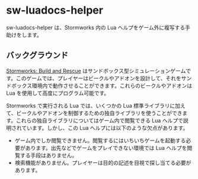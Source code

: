 # sw-luadocs-helper
sw-luadocs-helper は、Stormworks 内の Lua ヘルプをゲーム外に複写する手助けをします。

## バックグラウンド
[Stormworks: Build and Rescue](https://store.steampowered.com/app/573090/Stormworks_Build_and_Rescue/) はサンドボックス型シミュレーションゲームです。このゲームでは、プレイヤーはビークルやアドオンを設計して、それをサンドボックス環境内で動作させることができます。これらのビークルやアドオンは Lua を使用して高度にプログラム可能です。

Stormworks で実行される Lua では、いくつかの Lua 標準ライブラリに加えて、ビークルやアドオンを制御するための独自ライブラリを使うことができます。これらの独自ライブラリについてはゲーム内で閲覧できる Lua ヘルプで説明されています。しかし、この Lua ヘルプには以下のような欠点があります。
- ゲーム内でしか閲覧できません。閲覧するにはいちいちゲームを起動する必要があります。出先などでゲームをプレイできない環境では Lua ヘルプを閲覧する手段はありません。
- 検索機能がありません。プレイヤーは目的の記述を目視で探し当てる必要があります。
